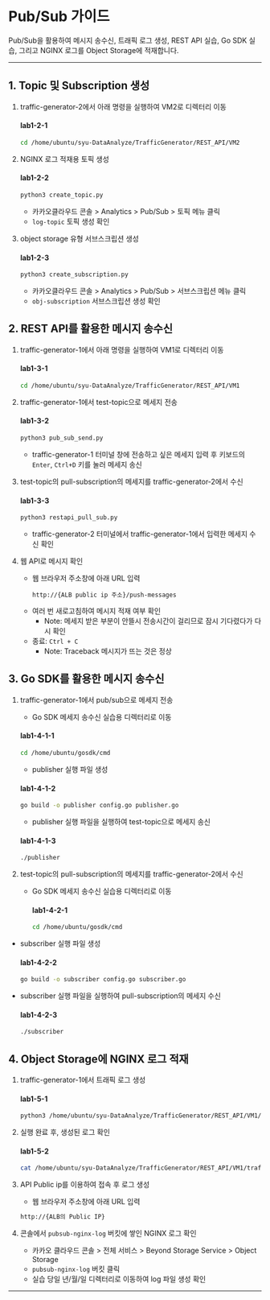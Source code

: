 # Pub/Sub 가이드

Pub/Sub을 활용하여 메시지 송수신, 트래픽 로그 생성, REST API 실습, Go SDK 실습, 그리고 NGINX 로그를 Object Storage에 적재합니다.

---

## 1. Topic 및 Subscription 생성

1. traffic-generator-2에서 아래 명령을 실행하여 VM2로 디렉터리 이동
   #### **lab1-2-1**
   ```bash
   cd /home/ubuntu/syu-DataAnalyze/TrafficGenerator/REST_API/VM2
   ```

2. NGINX 로그 적재용 토픽 생성
   #### **lab1-2-2**
   ```bash
   python3 create_topic.py
   ```
    - 카카오클라우드 콘솔 > Analytics > Pub/Sub > 토픽 메뉴 클릭
    - `log-topic` 토픽 생성 확인
      
3. object storage 유형 서브스크립션 생성
   #### **lab1-2-3**
   ```bash
   python3 create_subscription.py
   ```
    - 카카오클라우드 콘솔 > Analytics > Pub/Sub > 서브스크립션 메뉴 클릭
    - `obj-subscription` 서브스크립션 생성 확인
  

## 2. REST API를 활용한 메시지 송수신

1. traffic-generator-1에서 아래 명령을 실행하여 VM1로 디렉터리 이동
   #### **lab1-3-1**
   ```bash
   cd /home/ubuntu/syu-DataAnalyze/TrafficGenerator/REST_API/VM1
   ```

2. traffic-generator-1에서 test-topic으로 메세지 전송
   #### **lab1-3-2**
   ```bash
   python3 pub_sub_send.py
   ```
    - traffic-generator-1 터미널 창에 전송하고 싶은 메세지 입력 후 키보드의 `Enter`, `Ctrl+D` 키를 눌러 메세지 송신

3. test-topic의 pull-subscription의 메세지를 traffic-generator-2에서 수신
    #### **lab1-3-3**
    ```bash
    python3 restapi_pull_sub.py
    ```
    - traffic-generator-2 터미널에서 traffic-generator-1에서 입력한 메세지 수신 확인


4. 웹 API로 메시지 확인
   - 웹 브라우저 주소창에 아래 URL 입력
       ```
       http://{ALB public ip 주소}/push-messages
       ```
    - 여러 번 새로고침하여 메시지 적재 여부 확인
        - Note: 메세지 받은 부분이 안뜰시 전송시간이 걸리므로 잠시 기다렸다가 다시 확인
    - 종료: `Ctrl + C`
        - Note: Traceback 메시지가 뜨는 것은 정상
    

## 3. Go SDK를 활용한 메시지 송수신
1. traffic-generator-1에서 pub/sub으로 메세지 전송
   - Go SDK 메세지 송수신 실습용 디렉터리로 이동
    #### **lab1-4-1-1**
    ```bash
    cd /home/ubuntu/gosdk/cmd
    ```

   - publisher 실행 파일 생성
    #### **lab1-4-1-2**
    ```bash
    go build -o publisher config.go publisher.go
    ```

   - publisher 실행 파일을 실행하여 test-topic으로 메세지 송신
    #### **lab1-4-1-3**
    ```bash
    ./publisher
    ```

 2. test-topic의 pull-subscription의 메세지를 traffic-generator-2에서 수신
    - Go SDK 메세지 송수신 실습용 디렉터리로 이동
      #### **lab1-4-2-1**
      ```bash
      cd /home/ubuntu/gosdk/cmd
      ```

   - subscriber 실행 파일 생성
      #### **lab1-4-2-2**
      ```bash
      go build -o subscriber config.go subscriber.go
      ```

   - subscriber 실행 파일을 실행하여 pull-subscription의 메세지 수신
      #### **lab1-4-2-3**
      ```bash
      ./subscriber
      ```
    

## 4. Object Storage에 NGINX 로그 적재

1. traffic-generator-1에서 트래픽 로그 생성
    #### **lab1-5-1**
    ```bash
    python3 /home/ubuntu/syu-DataAnalyze/TrafficGenerator/REST_API/VM1/traffic_generator.py
    ```
    
2. 실행 완료 후, 생성된 로그 확인
    #### **lab1-5-2**
    ```bash
    cat /home/ubuntu/syu-DataAnalyze/TrafficGenerator/REST_API/VM1/traffic_generator.log
    ```

3. API Public ip를 이용하여 접속 후 로그 생성
   - 웹 브라우저 주소창에 아래 URL 입력
   ```bash
   http://{ALB의 Public IP}
   ```

4. 콘솔에서 `pubsub-nginx-log` 버킷에 쌓인 NGINX 로그 확인
   - 카카오 클라우드 콘솔 > 전체 서비스 > Beyond Storage Service > Object Storage
   - `pubsub-nginx-log` 버킷 클릭
   - 실습 당일 년/월/일 디렉터리로 이동하여 log 파일 생성 확인
---

